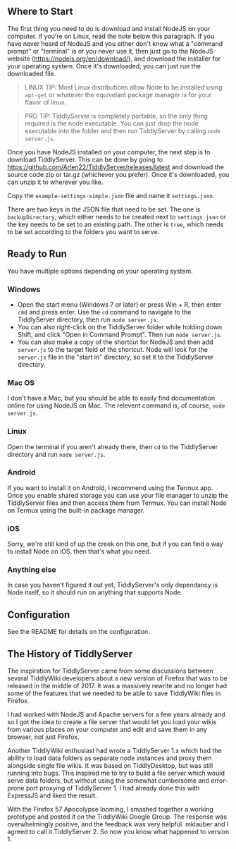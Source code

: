 ## Where to Start

The first thing you need to do is download and install NodeJS on your computer. If you're on Linux, read the note below this paragraph. If you have never heard of NodeJS and you either don't know what a "command prompt" or "terminal" is or you never use it, then just go to the NodeJS website (https://nodejs.org/en/download/), and download the installer for your operating system. Once it's downloaded, you can just run the downloaded file. 

> LINUX TIP: Most Linux distributions allow Node to be installed using `apt-get` or whatever the equivelant package manager is for your flavor of linux. 

> PRO TIP: TiddlyServer is completely portable, so the only thing required is the node executable. You can just drop the node executable into the folder and then run TiddlyServer by calling `node server.js`.

Once you have NodeJS installed on your computer, the next step is to download TiddlyServer. This can be done by going to https://github.com/Arlen22/TiddlyServer/releases/latest and download the source code zip or tar.gz (whichever you prefer). Once it's downloaded, you can unzip it to wherever you like. 

Copy the `example-settings-simple.json` file and name it `settings.json`. 

There are two keys in the JSON file that need to be set. The one is `backupDirectory`, which either needs to be created next to `settings.json` or the key needs to be set to an existing path. The other is `tree`, which needs to be set according to the folders you want to serve. 

## Ready to Run

You have multiple options depending on your operating system.

### Windows

 - Open the start menu (Windows 7 or later) or press Win + R, then enter `cmd` and press enter. Use the `cd` command to navigate to the TiddlyServer directory, then run `node server.js`. 
 - You can also right-click on the TiddlyServer folder while holding down Shift, and click "Open in Command Prompt". Then run `node server.js`.
 - You can also make a copy of the shortcut for NodeJS and then add `server.js` to the target field of the shortcut. Node will look for the `server.js` file in the "start in" directory, so set it to the TiddlyServer directory. 

### Mac OS

I don't have a Mac, but you should be able to easily find documentation online for using NodeJS on Mac. The relevent command is, of course, `node server.js`.

### Linux

Open the terminal if you aren't already there, then `cd` to the TiddlyServer directory and run `node server.js`. 

### Android

If you want to install it on Android, I recommend using the Termux app. Once you enable shared storage you can use your file manager to unzip the TiddlyServer files and then access them from Termux. You can install Node on Termux using the built-in package manager. 

### iOS

Sorry, we're still kind of up the creek on this one, but if you can find a way to install Node on iOS, then that's what you need. 

### Anything else

In case you haven't figured it out yet, TiddlyServer's only dependancy is Node itself, so it should run on anything that supports Node. 

## Configuration 

See the README for details on the configuration. 

## The History of TiddlyServer

The inspiration for TiddlyServer came from some discussions between sevaral TiddlyWiki developers about a new version of Firefox that was to be released in the middle of 2017. It was a massively rewrite and no longer had some of the features that we needed to be able to save TiddlyWiki files in Firefox. 

I had worked with NodeJS and Apache servers for a few years already and so I got the idea to create a file server that would let you load your wikis from various places on your computer and edit and save them in any browser, not just Firefox. 

Another TiddlyWiki enthusiast had wrote a TiddlyServer 1.x which had the ability to load data folders as separate node instances and proxy them alongside single file wikis. It was based on TiddlyDesktop, but was still running into bugs. This inspired me to try to build a file server which would serve data folders, but without using the somewhat cumbersome and error-prone port proxying of TiddlyServer 1. I had already done this with ExpressJS and liked the result.

With the Firefox 57 Apocolypse looming, I smashed together a working prototype and posted it on the TiddlyWiki Google Group. The response was overwhelmingly positive, and the feedback was very helpful. mklauber and I agreed to call it TiddlyServer 2. So now you know what happened to version 1. 


